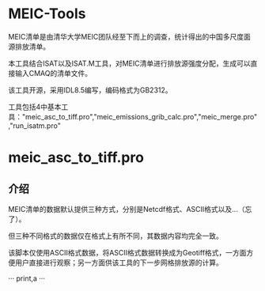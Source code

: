 # MEIC-Tools

MEIC清单是由清华大学MEIC团队经至下而上的调查，统计得出的中国多尺度面源排放清单。

本工具结合ISAT以及ISAT.M工具，对MEIC清单进行排放源强度分配，生成可以直接输入CMAQ的清单文件。

该工具开源，采用IDL8.5编写，编码格式为GB2312。

工具包括4中基本工具："meic_asc_to_tiff.pro","meic_emissions_grib_calc.pro","meic_merge.pro","run_isatm.pro"

# meic_asc_to_tiff.pro

## 介绍

MEIC清单的数据默认提供三种方式，分别是Netcdf格式、ASCII格式以及...（忘了）。

但三种不同格式的数据仅在格式上有所不同，其数据内容均完全一致。

该脚本仅使用ASCII格式数据，将ASCII格式数据转换成为Geotiff格式，一方面方便用户直接进行观察；另一方面供该工具的下一步网格排放源的计算。

···
print,a
···

